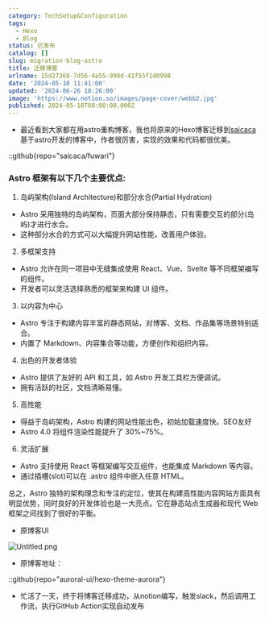 ```yaml
---
category: TechSetup&Configuration
tags:
  - Hexo
  - Blog
status: 已发布
catalog: []
slug: migration-blog-astro
title: 迁移博客
urlname: 15d27368-7d56-4a55-998d-41f55f1d0998
date: '2024-05-10 11:41:00'
updated: '2024-06-26 18:26:00'
image: 'https://www.notion.so/images/page-cover/webb2.jpg'
published: 2024-05-10T08:00:00.000Z
---
```

- 最近看到大家都在用astro重构博客，我也将原来的Hexo博客迁移到[saicaca](https://github.com/saicaca/fuwari)基于astro开发的博客中，作者很厉害，实现的效果和代码都很优美。

::github{repo="saicaca/fuwari"}


### Astro 框架有以下几个主要优点:



1. 岛屿架构(Island Architecture)和部分水合(Partial Hydration)
- Astro 采用独特的岛屿架构，页面大部分保持静态，只有需要交互的部分(岛屿)才进行水合。
- 这种部分水合的方式可以大幅提升网站性能，改善用户体验。

2. 多框架支持
- Astro 允许在同一项目中无缝集成使用 React、Vue、Svelte 等不同框架编写的组件。
- 开发者可以灵活选择熟悉的框架来构建 UI 组件。

3. 以内容为中心
- Astro 专注于构建内容丰富的静态网站，对博客、文档、作品集等场景特别适合。
- 内置了 Markdown、内容集合等功能，方便创作和组织内容。

4. 出色的开发者体验
- Astro 提供了友好的 API 和工具，如 Astro 开发工具栏方便调试。
- 拥有活跃的社区，文档清晰易懂。

5. 高性能
- 得益于岛屿架构，Astro 构建的网站性能出色，初始加载速度快。SEO友好
- Astro 4.0 将组件渲染性能提升了 30%~75%。

6. 灵活扩展
- Astro 支持使用 React 等框架编写交互组件，也能集成 Markdown 等内容。
- 通过插槽(slot)可以在 .astro 组件中嵌入任意 HTML。

总之，Astro 独特的架构理念和专注的定位，使其在构建高性能内容网站方面具有明显优势，同时良好的开发体验也是一大亮点。它在静态站点生成器和现代 Web 框架之间找到了很好的平衡。

- 原博客UI

![Untitled.png](https://prod-files-secure.s3.us-west-2.amazonaws.com/5d24fe63-e567-4804-86f9-9fdc62e13082/3d59c350-432a-4fb6-a08f-0638fef2026e/Untitled.png?X-Amz-Algorithm=AWS4-HMAC-SHA256&X-Amz-Content-Sha256=UNSIGNED-PAYLOAD&X-Amz-Credential=ASIAZI2LB466XFPFVZTX%2F20250302%2Fus-west-2%2Fs3%2Faws4_request&X-Amz-Date=20250302T213224Z&X-Amz-Expires=3600&X-Amz-Security-Token=IQoJb3JpZ2luX2VjEIn%2F%2F%2F%2F%2F%2F%2F%2F%2F%2FwEaCXVzLXdlc3QtMiJGMEQCID4%2F9mf0YpXFMlVoRCqKQzbgMyJdLlmlzlu8xw2qx%2F%2F1AiBL4CcbWThome8Fx96pETe2DmuDi7E6HpuOGs61Tr0bNSqIBAjC%2F%2F%2F%2F%2F%2F%2F%2F%2F%2F8BEAAaDDYzNzQyMzE4MzgwNSIMYw6e2Ngd2X0ThSP1KtwDv4KgzIEuChQwlk3pU4b11NCHBXQngDvqy8roXRDypUm2FT2xuNtBtIfaW18%2FGwEO1W49BEKw20ANyLuJ6AWq9wdCNJer4q8W3EvTMcnIsvbZuvmXoXDDQVFTrdkvN%2BruZOyA8YpWc%2BoZzrbjwPeUd%2BhXItRztoAHAgelINpmA5PsNiwLNpPsAzwHq0DF92rm%2BdW1B50sENhoYAKvU3tIc%2FuTtD9MAo4FV1bImyNw3QbdSo9ECWmGwFgeWf2s3EHHdaqZ45pVY1PXuxIXYKocPtGWZsdAM32cvT7WuJp6mKFcyVnIS9OdnCPwVXICAMej7Owr%2B%2Fz2hmOBADgTsapIh%2BByyXddrPJWtMJ45nN4t2m3VqxD04%2BZRIvk%2BHeakRPzaQ6bCoP6rjnEo8kCmSCw2MnqN%2FJ0hlvgn%2F%2F6vKtvU8bUSAOViqFU0xPX%2BSekIEAGZ1MFw3OU7uVp8gML9LBG31izDjwOuxzB73QauUT7MhGk%2BZgzXNXvVvjYe0JxmfeYAxK2mbilLQW0UIhIwU6MBe3doel%2F8Tdo%2FK%2F8hSVHNM2dUkZe8wmtv6TdXsEPW5DKhgFZ%2Bt02Aneppi%2FMEOqjAhQxlrtEr8v9SH%2Fx9jiZ2S6NopOgEpXbB48sAVAw6I2SvgY6pgF%2FqkaoBHrwa6TflpWykytTJnGttFmoMTdPWyKSdTMMAyn%2Bieyh%2FhGN61omYWqIaOb2sRaSI8zx7sLSnJpKK7ySvriY9ejoJd0JwPknK50cwgEvwvosnGVY6bNlsTkjVL7xST8P3HRLAr6Lx4OLJCr8pn8M6CauB6MUTFQSAJSwBqGI%2Bzl3WpAjEQJFd2plea94PcjS%2FAbv0xIm2B1w3CFA%2BQ5%2Fhzkp&X-Amz-Signature=e936cc867742fe212288e175ae78f87031e91ee355ba249ea83dc7af85fd4b59&X-Amz-SignedHeaders=host&x-id=GetObject)

- 原博客地址：

::github{repo="auroral-ui/hexo-theme-aurora"}

- 忙活了一天，终于将博客迁移成功，从notion编写，触发slack，然后调用工作流，执行GitHub Action实现自动发布
